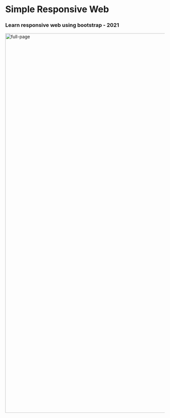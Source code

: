 # Simple Responsive Web
### Learn responsive web using bootstrap - 2021

<img width="1200" alt="full-page" src="https://github.com/Halimp07/simple-pepsi/blob/main/images/full-page.png">
